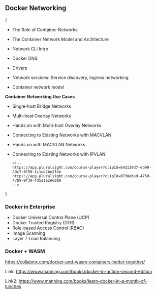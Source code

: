 ## Docker Networking

{

- The Role of Container Networks
- The Container Network Model and Architecture
- Network CLI Intro
- Docker DNS
- Drivers
- Network services: Service discovery, Ingress networking

- Container network model

**Container Networking Use Cases**

- Single-host Bridge Networks
- Multi-host Overlay Networks
- Hands on with Multi-host Overlay Networks
- Connecting to Existing Networks with MACVLAN
- Hands on with MACVLAN Networks
- Connecting to Existing Networks with IPVLAN

      <!--
      https://app.pluralsight.com/course-player?clipId=643139d7-eb99-43c7-8f59-1c1cd2be2f4e
      https://app.pluralsight.com/course-player?clipId=0738ebed-475d-47b9-9f39-fd521a2e6880
      -->

}

### Docker in Enterprise

- Docker Universal Control Plane (UCP)
- Docker Trusted Registry (DTR)
- Role-based Access Control (RBAC)
- Image Scanning
- Layer 7 Load Balancing
<!--
https://www.udemy.com/course/docker-mastery/?ref=bretfisher.com&couponCode=APRIL23-CONTAINERS
https://www.udemy.com/course/docker-mastery-for-nodejs/?ref=bretfisher.com&couponCode=APRIL23-CONTAINERS
https://www.udemy.com/course/kubernetesmastery/?ref=bretfisher.com
https://nickjanetakis.com/courses/
https://nigelpoulton.com/books/
-->

### Docker + WASM

https://collabnix.com/docker-and-wasm-containers-better-together/

Link: https://www.manning.com/books/docker-in-action-second-edition

Link2: https://www.manning.com/books/learn-docker-in-a-month-of-lunches

